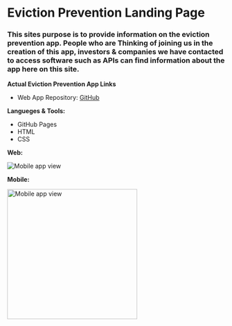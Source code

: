 # Eviction Prevention Landing Page 

### This sites purpose is to provide information on the eviction prevention app. People who are Thinking of joining us in the creation of this app, investors & companies we have contacted to access software such as APIs can find information about the app here on this site.

**Actual Eviction Prevention App Links**
- Web App Repository: [GitHub](https://github.com/LWRGitHub/eviction_prevention)

**Langueges & Tools:**
- GitHub Pages
- HTML
- CSS


**Web:**

<img alt="Mobile app view" src="https://github.com/lwrgithub/eviction-prevention-landing-page-/blob/master/img/eviction-prevention-website-view.png" />


**Mobile:**

<img alt="Mobile app view" src="https://github.com/lwrgithub/eviction-prevention-landing-page-/blob/master/img/eviction-prevention-mobile-app-view.png" width="300px"/>